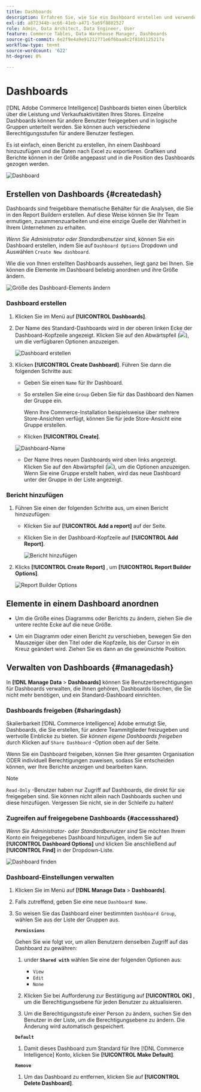 ```yaml
---
title: Dashboards
description: Erfahren Sie, wie Sie ein Dashboard erstellen und verwenden.
exl-id: a872344b-ac66-41eb-a471-5a69f8802527
role: Admin, Data Architect, Data Engineer, User
feature: Commerce Tables, Data Warehouse Manager, Dashboards
source-git-commit: 6e2f9e4a9e91212771e6f6baa8c2f8101125217a
workflow-type: tm+mt
source-wordcount: '622'
ht-degree: 0%

---
```


# Dashboards

[!DNL Adobe Commerce Intelligence] Dashboards bieten einen Überblick über die Leistung und Verkaufsaktivitäten Ihres Stores. Einzelne Dashboards können für andere Benutzer freigegeben und in logische Gruppen unterteilt werden. Sie können auch verschiedene Berechtigungsstufen für andere Benutzer festlegen.

Es ist einfach, einen Bericht zu erstellen, ihn einem Dashboard hinzuzufügen und die Daten nach Excel zu exportieren. Grafiken und Berichte können in der Größe angepasst und in die Position des Dashboards gezogen werden.

![Dashboard](../../assets/magento-bi-report-builder-revenue-by-products-formula-report-holiday-sales-dashboard.png)

## Erstellen von Dashboards {#createdash}

Dashboards sind freigebbare thematische Behälter für die Analysen, die Sie in den Report Buildern erstellen. Auf diese Weise können Sie Ihr Team ermutigen, zusammenzuarbeiten und eine einzige Quelle der Wahrheit in Ihrem Unternehmen zu erhalten.

*Wenn Sie Administrator oder Standardbenutzer sind*, können Sie ein Dashboard erstellen, indem Sie auf `Dashboard Options` Dropdown und Auswählen `Create New dashboard`.

Wie die von Ihnen erstellten Dashboards aussehen, liegt ganz bei Ihnen. Sie können die Elemente im Dashboard beliebig anordnen und ihre Größe ändern.

![Größe des Dashboard-Elements ändern](../../assets/arrange_resize_dashboard_element.gif)

### Dashboard erstellen

1. Klicken Sie im Menü auf **[!UICONTROL Dashboards]**.

1. Der Name des Standard-Dashboards wird in der oberen linken Ecke der Dashboard-Kopfzeile angezeigt. Klicken Sie auf den Abwärtspfeil (![](../../assets/magento-bi-btn-down.png)), um die verfügbaren Optionen anzuzeigen.

   ![Dashboard erstellen](../../assets/magento-bi-dashboard-create.png)

1. Klicken **[!UICONTROL Create Dashboard]**. Führen Sie dann die folgenden Schritte aus:

   * Geben Sie einen `Name` für Ihr Dashboard.

   * So erstellen Sie eine `Group` Geben Sie für das Dashboard den Namen der Gruppe ein.

     Wenn Ihre Commerce-Installation beispielsweise über mehrere Store-Ansichten verfügt, können Sie für jede Store-Ansicht eine Gruppe erstellen.

   * Klicken **[!UICONTROL Create]**.

   ![Dashboard-Name](../../assets/magento-bi-dashboard-create-name.png)

   * Der Name Ihres neuen Dashboards wird oben links angezeigt. Klicken Sie auf den Abwärtspfeil (![](../../assets/magento-bi-btn-down.png)), um die Optionen anzuzeigen. Wenn Sie eine Gruppe erstellt haben, wird das neue Dashboard unter der Gruppe in der Liste angezeigt.

### Bericht hinzufügen

1. Führen Sie einen der folgenden Schritte aus, um einen Bericht hinzuzufügen:

   * Klicken Sie auf **[!UICONTROL Add a report]** auf der Seite.

   * Klicken Sie in der Dashboard-Kopfzeile auf **[!UICONTROL Add Report]**.

     ![Bericht hinzufügen](../../assets/magento-bi-dashboard-create-add-report.png)

1. Klicks **[!UICONTROL Create Report]** , um **[!UICONTROL Report Builder Options]**.

   ![Report Builder Options](../../assets/magento-bi-report-builder.png)

## Elemente in einem Dashboard anordnen

* Um die Größe eines Diagramms oder Berichts zu ändern, ziehen Sie die untere rechte Ecke auf die neue Größe.

* Um ein Diagramm oder einen Bericht zu verschieben, bewegen Sie den Mauszeiger über den Titel oder die Kopfzeile, bis der Cursor in ein Kreuz geändert wird. Ziehen Sie es dann an die gewünschte Position.

## Verwalten von Dashboards {#managedash}

In **[!DNL Manage Data** > **Dashboards]** können Sie Benutzerberechtigungen für Dashboards verwalten, die Ihnen gehören, Dashboards löschen, die Sie nicht mehr benötigen, und ein Standard-Dashboard einrichten.

### Dashboards freigeben {#sharingdash}

Skalierbarkeit [!DNL Commerce Intelligence] Adobe ermutigt Sie, Dashboards, die Sie erstellen, für andere Teammitglieder freizugeben und wertvolle Einblicke zu bieten. *Sie können eigene Dashboards freigeben* durch Klicken auf `Share Dashboard` -Option oben auf der Seite.

Wenn Sie ein Dashboard freigeben, können Sie Ihrer gesamten Organisation ODER individuell Berechtigungen zuweisen, sodass Sie entscheiden können, wer Ihre Berichte anzeigen und bearbeiten kann.

>[!NOTE]
>
>`Read-Only` -Benutzer haben nur Zugriff auf Dashboards, die direkt für sie freigegeben sind. Sie können nicht allein nach Dashboards suchen und diese hinzufügen. Vergessen Sie nicht, sie in der Schleife zu halten!

### Zugreifen auf freigegebene Dashboards {#accessshared}

*Wenn Sie Administrator- oder Standardbenutzer sind* Sie möchten Ihrem Konto ein freigegebenes Dashboard hinzufügen, indem Sie auf **[!UICONTROL Dashboard Options]** und klicken Sie anschließend auf **[!UICONTROL Find]** in der Dropdown-Liste.

![Dashboard finden](../../assets/find_dashboard.png)<!--{: width="1000" height="535"}-->

### Dashboard-Einstellungen verwalten

1. Klicken Sie im Menü auf **[!DNL Manage Data** > **Dashboards]**.

1. Falls zutreffend, geben Sie eine neue `Dashboard Name`.

1. So weisen Sie das Dashboard einer bestimmten `Dashboard Group`, wählen Sie aus der Liste der Gruppen aus.

   **`Permissions`**

   Gehen Sie wie folgt vor, um allen Benutzern denselben Zugriff auf das Dashboard zu gewähren:

   1. under **`Shared with`** wählen Sie eine der folgenden Optionen aus:

      * `View`
      * `Edit`
      * `None`

   1. Klicken Sie bei Aufforderung zur Bestätigung auf **[!UICONTROL OK]** , um die Berechtigungsebene für jeden Benutzer zu aktualisieren.

   1. Um die Berechtigungsstufe einer Person zu ändern, suchen Sie den Benutzer in der Liste, um die Berechtigungsebene zu ändern. Die Änderung wird automatisch gespeichert.

   **`Default`**

   1. Damit dieses Dashboard zum Standard für Ihre [!DNL Commerce Intelligence] Konto, klicken Sie **[!UICONTROL Make Default]**.

   **`Remove`**

   1. Um das Dashboard zu entfernen, klicken Sie auf **[!UICONTROL Delete Dashboard]**.

